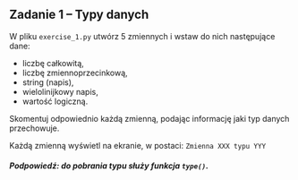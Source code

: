 ## Zadanie 1 &ndash; Typy danych

W pliku `exercise_1.py` utwórz 5 zmiennych i wstaw do nich następujące dane:

* liczbę całkowitą,
* liczbę zmiennoprzecinkową,
* string (napis),
* wielolinijkowy napis,
* wartość logiczną.

Skomentuj odpowiednio każdą zmienną, podając informację jaki typ danych przechowuje.

Każdą zmienną wyświetl na ekranie, w postaci:
`Zmienna XXX typu YYY`

##### Podpowiedź: do pobrania typu służy funkcja `type()`. 

